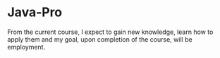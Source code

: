 ﻿# Java-Pro
From the current course, I expect to gain new knowledge,
learn how to apply them and my goal, upon completion of the course, will be employment.



